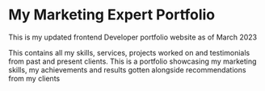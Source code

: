 # My Marketing Expert Portfolio
This is my updated frontend Developer portfolio website as of March 2023

This contains all my skills, services, projects worked on and testimonials from past and present clients.
This is a portfolio showcasing my marketing skills, my achievements and results gotten alongside recommendations from my clients
